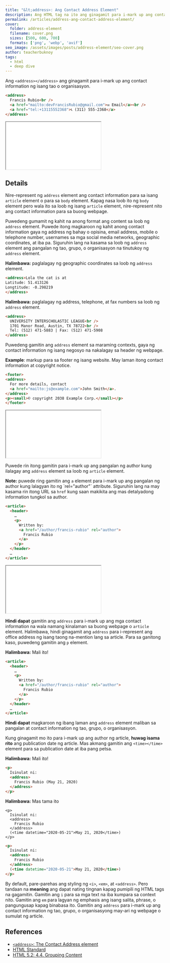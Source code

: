 ```yaml
---
title: "&lt;address>: Ang Contact Address Element"
description: Ang HTML tag na ito ang ginagamit para i-mark up ang contact information ng isang tao o organisasyon.
permalink: /articles/address-ang-contact-address-element/
cover:
  folder: address-element
  filename: cover.png
  sizes: [500, 600, 700]
  formats: ['png', 'webp', 'avif']
seo_image: /assets/images/posts/address-element/seo-cover.png
author: teacherbuknoy
tags: 
  - html
  - deep dive
---
```


Ang `<address></address>` ang ginagamit para i-mark up ang contact information ng isang tao o organisasyon.

<div class="code-sample">

```html
<address>
  Francis Rubio<br />
  <a href="mailto:devFrancisRubio@gmail.com">✉️ Email</a><br />
  <a href="tel:+13115552368">📞 (311) 555-2368</a>
</address>
```

  <iframe class="code-result" src="/assets/images/posts/address-element/example-1.html"></iframe>
</div>

## Details

Nire-represent ng `address` element ang contact information para sa isang `article` element o para sa `body` element. Kapag nasa loob ito ng `body` element pero wala ito sa loob ng isang `article` element, nire-represent nito ang contact information para sa buong webpage.

Puwedeng gumamit ng kahit na anong format ang content sa loob ng `address` element. Puwede itong magkaroon ng kahit anong contact information gaya ng address ng bahay o opisina, email address, mobile o telephone number, usernames sa mga social media networks, geographic coordinates, at iba pa. Siguruhin lang na kasama sa loob ng `address` element ang pangalan ng tao, grupo, o organisasyon na tinutukoy ng `address` element.

<div class="bordered box">
  <p><strong>Halimbawa:</strong> paglalagay ng geographic coordinates sa loob ng <code>address</code> element.</p>
  
```html
<address>Lola the cat is at
Latitude: 51.413126
Longtitude: -0.298219
</address>
```

  <p><strong>Halimbawa:</strong> paglalagay ng address, telephone, at fax numbers sa loob ng <code>address</code> element.</p>

```html
<address>
  UNIVERSITY INTERSCHOLASTIC LEAGUE<br />
  1701 Manor Road, Austin, TX 78722<br />
  Tel: (512) 471-5883 | Fax: (512) 471-5908
</address>
```

</div>

Puwedeng gamitin ang `address` element sa maraming contexts, gaya ng contact information ng isang negosyo na nakalagay sa header ng webpage.

<div class="bordered box">
  <p><b>Example</b>: markup para sa footer ng isang website. May laman itong contact information at copyright notice.</p>

  <div class="code-sample">
    
```html
<footer>
<address>
  For more details, contact
  <a href="mailto:js@example.com">John Smith</a>.
</address>
<p><small>© copyright 2038 Example Corp.</small></p>
</footer>
```
    
  <iframe class="code-result" src="/assets/images/posts/address-element/example-3.html"></iframe>

  </div>
</div>

Puwede rin itong gamitin para i-mark up ang pangalan ng author kung ilalagay ang `address` element sa loob ng `article` element.

<div class="bordered-box">
  <p><strong>Note:</strong> puwede ring gamitin ang <code>a</code> element para i-mark up ang pangalan ng author kung lalagyan ito ng `rel="author"` attribute. Siguruhin lang na may kasama rin itong URL sa <code>href</code> kung saan makikita ang mas detalyadong information tungkol sa author.</p>
  <div class="code-sample">

```html
<article>
  <header>
    …
    <p>
      Written by: 
      <a href="/author/francis-rubio" rel="author">
        Francis Rubio
      </a>
    </p>
  </header>
  …
</article>
```

  <iframe class="code-result" src="/assets/images/posts/address-element/example-2.html"></iframe>
  </div>
</div>

**Hindi dapat** gamitin ang `address` para i-mark up ang mga contact information na wala namang kinalaman sa buong webpage o `article` element. Halimbawa, hindi ginagamit ang `address` para i-represent ang office address ng isang taong na-mention lang sa article. Para sa ganitong kaso, puwedeng gamitin ang `p` element.

<div class="bordered error box">
  <p><strong>Halimbawa:</strong> Mali ito!</p>

```html
<article>
  <header>
    …
    <p>
      Written by: 
      <a href="/author/francis-rubio" rel="author">
        Francis Rubio
      </a>
    </p>
  </header>
  …
</article>
```

</div>

**Hindi dapat** magkaroon ng ibang laman ang `address` element maliban sa pangalan at contact information ng tao, grupo, o organisasyon.

Kung ginagamit mo ito para i-mark up ang author ng article, **huwag isama rito** ang publication date ng article. Mas akmang gamitin ang `<time></time>` element para sa publication date at iba pang petsa.

<div class="bordered error box">
  <p><strong>Halimbawa:</strong> Mali ito!</p>

```html
<p>
  Isinulat ni:
  <address>
    Francis Rubio (May 21, 2020)
  </address>
</p>
```
</div>

<div class="bordered success box">
  <p><strong>Halimbawa:</strong> Mas tama ito</p>
  <pre class="code-snippet"><code data-language="html">&lt;p>
  Isinulat ni:
  &lt;address>
    Francis Rubio
  &lt;/address>
  (&lt;time datetime="2020-05-21">May 21, 2020&lt;/time>)
&lt;/p></code></pre>

```html
<p>
  Isinulat ni:
  <address>
    Francis Rubio
  </address>
  (<time datetime="2020-05-21">May 21, 2020</time>)
</p>
```

</div>

By default, pare-parehas ang styling ng `<i>`, `<em>`, at `<address>`. Pero tandaan na **meaning** ang dapat nating tingnan kapag pumipili ng HTML tags na gagamitin. Gamitin ang `i` para sa mga text na iba kumpara sa context nito. Gamitin ang `em` para lagyan ng emphasis ang isang salita, phrase, o pangungusap kapag binabasa ito. Gamitin ang `address` para i-mark up ang contact information ng tao, grupo, o organisasyong may-ari ng webpage o sumulat ng article.

## References

- [`<address>`: The Contact Address element](https://developer.mozilla.org/en-US/docs/Web/HTML/Element/address)
- [HTML Standard](https://html.spec.whatwg.org/multipage/sections.html#the-address-element)
- [HTML 5.2: 4.4. Grouping Content](https://www.w3.org/TR/html52/grouping-content.html#the-address-element)
